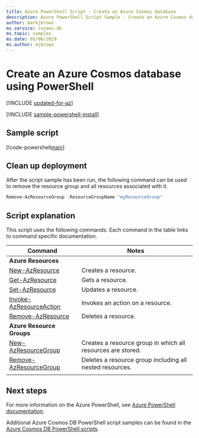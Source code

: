 ```yaml
---
title: Azure PowerShell Script - Create an Azure Cosmos database
description: Azure PowerShell Script Sample - Create an Azure Cosmos database
author: markjbrown
ms.service: cosmos-db
ms.topic: samples
ms.date: 05/06/2019
ms.author: mjbrown
---
```


# Create an Azure Cosmos database using PowerShell

[!INCLUDE [updated-for-az](../../../includes/updated-for-az.md)]

[!INCLUDE [sample-powershell-install](../../../includes/sample-powershell-install-no-ssh.md)]

## Sample script

[!code-powershell[main](../../../powershell_scripts/cosmosdb/sql/ps-database-create.ps1 "Create an Azure Cosmos database")]

## Clean up deployment

After the script sample has been run, the following command can be used to remove the resource group and all resources associated with it.

```powershell
Remove-AzResourceGroup -ResourceGroupName "myResourceGroup"
```

## Script explanation

This script uses the following commands. Each command in the table links to command specific documentation.

| Command | Notes |
|---|---|
|**Azure Resources**| |
| [New-AzResource](https://docs.microsoft.com/powershell/module/az.resources/new-azresource) | Creates a resource. |
| [Get-AzResource](https://docs.microsoft.com/powershell/module/az.resources/get-azresource) | Gets a resource. |
| [Set-AzResource](https://docs.microsoft.com/powershell/module/az.resources/set-azresource) | Updates a resource. |
| [Invoke-AzResourceAction](https://docs.microsoft.com/powershell/module/az.resources/invoke-azresourceaction) | Invokes an action on a resource. |
| [Remove-AzResource](https://docs.microsoft.com/powershell/module/az.resources/remove-azresource) | Deletes a resource. |
|**Azure Resource Groups**| |
| [New-AzResourceGroup](https://docs.microsoft.com/powershell/module/az.resources/new-azresourcegroup) | Creates a resource group in which all resources are stored. |
| [Remove-AzResourceGroup](https://docs.microsoft.com/powershell/module/az.resources/remove-azresourcegroup) | Deletes a resource group including all nested resources. |
|||

## Next steps

For more information on the Azure PowerShell, see [Azure PowerShell documentation](https://docs.microsoft.com/powershell/).

Additional Azure Cosmos DB PowerShell script samples can be found in the [Azure Cosmos DB PowerShell scripts](../powershell-samples.md).